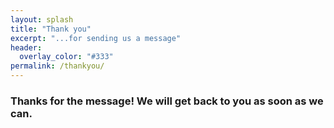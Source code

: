 ```yaml
---
layout: splash
title: "Thank you"
excerpt: "...for sending us a message"
header:
  overlay_color: "#333"
permalink: /thankyou/
---
```


### Thanks for the message!  We will get back to you as soon as we can.
